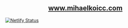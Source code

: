 <h2 align="center">
    <a href="http://mihaelkoic.netlify.app">
        www.mihaelkoicc.com
    </a>
</h2>

[![Netlify Status](https://api.netlify.com/api/v1/badges/a2c818db-67dd-4f64-b3d6-ae3a0c14928d/deploy-status)](https://app.netlify.com/sites/mihaelkoic/deploys)
